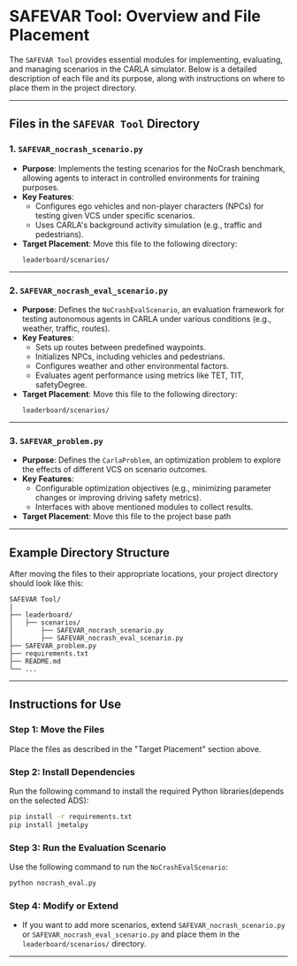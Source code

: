 
# SAFEVAR Tool: Overview and File Placement

The `SAFEVAR Tool` provides essential modules for implementing, evaluating, and managing scenarios in the CARLA simulator. Below is a detailed description of each file and its purpose, along with instructions on where to place them in the project directory.

---

## Files in the `SAFEVAR Tool` Directory

### 1. **`SAFEVAR_nocrash_scenario.py`**
- **Purpose**: Implements the testing scenarios for the NoCrash benchmark, allowing agents to interact in controlled environments for training purposes.
- **Key Features**:
  - Configures ego vehicles and non-player characters (NPCs) for testing given VCS under specific scenarios.
  - Uses CARLA's background activity simulation (e.g., traffic and pedestrians).
- **Target Placement**: Move this file to the following directory:
  ```
  leaderboard/scenarios/
  ```

---

### 2. **`SAFEVAR_nocrash_eval_scenario.py`**
- **Purpose**: Defines the `NoCrashEvalScenario`, an evaluation framework for testing autonomous agents in CARLA under various conditions (e.g., weather, traffic, routes).
- **Key Features**:
  - Sets up routes between predefined waypoints.
  - Initializes NPCs, including vehicles and pedestrians.
  - Configures weather and other environmental factors.
  - Evaluates agent performance using metrics like TET, TIT, safetyDegree.
- **Target Placement**: Move this file to the following directory:
  ```
  leaderboard/scenarios/
  ```

---

### 3. **`SAFEVAR_problem.py`**
- **Purpose**: Defines the `CarlaProblem`, an optimization problem to explore the effects of different VCS on scenario outcomes.
- **Key Features**:
  - Configurable optimization objectives (e.g., minimizing parameter changes or improving driving safety metrics).
  - Interfaces with above mentioned modules to collect results.
- **Target Placement**: Move this file to the project base path

---

## Example Directory Structure

After moving the files to their appropriate locations, your project directory should look like this:

```
SAFEVAR Tool/
│
├── leaderboard/
│   ├── scenarios/
│       ├── SAFEVAR_nocrash_scenario.py
│       ├── SAFEVAR_nocrash_eval_scenario.py
├── SAFEVAR_problem.py
├── requirements.txt
├── README.md
└── ...
```

---

## Instructions for Use

### Step 1: Move the Files
Place the files as described in the "Target Placement" section above.

### Step 2: Install Dependencies
Run the following command to install the required Python libraries(depends on the selected ADS):
```bash
pip install -r requirements.txt
pip install jmetalpy
```

### Step 3: Run the Evaluation Scenario
Use the following command to run the `NoCrashEvalScenario`:
```bash
python nocrash_eval.py
```

### Step 4: Modify or Extend
- If you want to add more scenarios, extend `SAFEVAR_nocrash_scenario.py` or `SAFEVAR_nocrash_eval_scenario.py` and place them in the `leaderboard/scenarios/` directory.

---